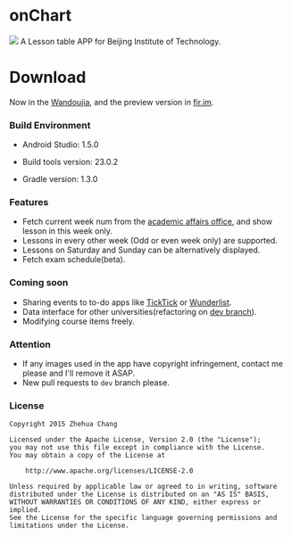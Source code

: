 
# onChart
 
![](https://github.com/LangleyChang/onChart/blob/dev/app/src/main/res/mipmap-xxhdpi/ic_logo.png?raw=true)
A Lesson table APP for Beijing Institute of Technology.

# Download

Now in the [Wandoujia](http://www.wandoujia.com/apps/me.zchang.onchart),
and the preview version in [fir.im](http://fir.im/onchart).

### Build Environment
*   Android Studio: 1.5.0

*   Build tools version: 23.0.2

*   Gradle version: 1.3.0

### Features
*   Fetch current week num from the [academic affairs office](http://jwc.bit.edu.cn), and show
lesson in this week only.
*   Lessons in every other week (Odd or even week only) are supported.
*   Lessons on Saturday and Sunday can be alternatively displayed.
*   Fetch exam schedule(beta).

### Coming soon
*   Sharing events to to-do apps like [TickTick](https://ticktick.com/) or [Wunderlist](https://www.wunderlist.com/).
*   Data interface for other universities(refactoring on [dev branch](https://github.com/LangleyChang/onChart/tree/dev)).
*   Modifying course items freely.

### Attention
*    If any images used in the app have copyright infringement, contact me please and I'll remove it ASAP.
*    New pull requests to `dev` branch please.

### License

    Copyright 2015 Zhehua Chang

    Licensed under the Apache License, Version 2.0 (the "License");
    you may not use this file except in compliance with the License.
    You may obtain a copy of the License at

        http://www.apache.org/licenses/LICENSE-2.0

    Unless required by applicable law or agreed to in writing, software
    distributed under the License is distributed on an "AS IS" BASIS,
    WITHOUT WARRANTIES OR CONDITIONS OF ANY KIND, either express or implied.
    See the License for the specific language governing permissions and
    limitations under the License.
